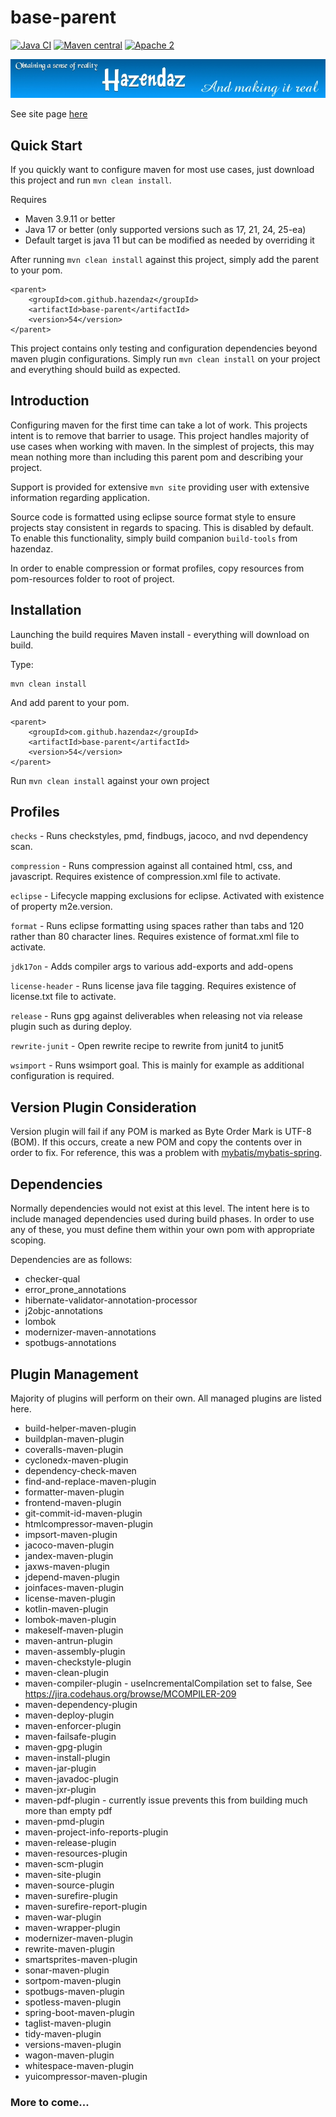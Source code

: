 ﻿# base-parent #

[![Java CI](https://github.com/hazendaz/base-parent/workflows/Java%20CI/badge.svg)](https://github.com/hazendaz/base-parent/actions?query=workflow%3A%22Java+CI%22)
[![Maven central](https://maven-badges.herokuapp.com/maven-central/com.github.hazendaz/base-parent/badge.svg)](https://maven-badges.herokuapp.com/maven-central/com.github.hazendaz/base-parent)
[![Apache 2](http://img.shields.io/badge/license-Apache%202-blue.svg)](http://www.apache.org/licenses/LICENSE-2.0)

![hazendaz](src/site/resources/images/hazendaz-banner.jpg)

See site page [here](https://hazendaz.github.io/base-parent/)

## Quick Start ##

If you quickly want to configure maven for most use cases, just download this project and run `mvn clean install`.

Requires
- Maven 3.9.11 or better
- Java 17 or better (only supported versions such as 17, 21, 24, 25-ea)
- Default target is java 11 but can be modified as needed by overriding it

After running `mvn clean install` against this project, simply add the parent to your pom.

```
<parent>
    <groupId>com.github.hazendaz</groupId>
    <artifactId>base-parent</artifactId>
    <version>54</version>
</parent>
```

This project contains only testing and configuration dependencies beyond maven plugin configurations.  Simply run
`mvn clean install` on your project and everything should build as expected.

## Introduction ##

Configuring maven for the first time can take a lot of work. This projects intent is to remove that barrier to usage.
This project handles majority of use cases when working with maven.  In the simplest of projects, this may mean
nothing more than including this parent pom and describing your project.

Support is provided for extensive `mvn site` providing user with extensive information regarding application.

Source code is formatted using eclipse source format style to ensure projects stay consistent in regards to spacing.
This is disabled by default.  To enable this functionality, simply build companion `build-tools` from hazendaz.

In order to enable compression or format profiles, copy resources from pom-resources folder to root of project.

## Installation ##

Launching the build requires Maven install - everything will download on build.

Type:

    mvn clean install

And add parent to your pom.

```
<parent>
    <groupId>com.github.hazendaz</groupId>
    <artifactId>base-parent</artifactId>
    <version>54</version>
</parent>
```

Run `mvn clean install` against your own project

## Profiles ##

`checks` - Runs checkstyles, pmd, findbugs, jacoco, and nvd dependency scan.

`compression` - Runs compression against all contained html, css, and javascript.  Requires existence of compression.xml
file to activate.

`eclipse` - Lifecycle mapping exclusions for eclipse.  Activated with existence of property m2e.version.

`format` - Runs eclipse formatting using spaces rather than tabs and 120 rather than 80 character lines.  Requires
existence of format.xml file to activate.

`jdk17on` - Adds compiler args to various add-exports and add-opens

`license-header` - Runs license java file tagging.  Requires existence of license.txt file to activate.

`release` - Runs gpg against deliverables when releasing not via release plugin such as during deploy.

`rewrite-junit` - Open rewrite recipe to rewrite from junit4 to junit5

`wsimport` - Runs wsimport goal.  This is mainly for example as additional configuration is required.

## Version Plugin Consideration ##

Version plugin will fail if any POM is marked as Byte Order Mark is UTF-8 (BOM).
If this occurs, create a new POM and copy the contents over in order to fix.
For reference, this was a problem with [mybatis/mybatis-spring](https://github.com/mybatis/spring/commit/684da1f52c414f4de231e353fc1ef3a8ae4a9f4f).

## Dependencies ##

Normally dependencies would not exist at this level.  The intent here is to include managed dependencies used during build phases.
In order to use any of these, you must define them within your own pom with appropriate scoping.

Dependencies are as follows:
- checker-qual
- error_prone_annotations
- hibernate-validator-annotation-processor
- j2objc-annotations
- lombok
- modernizer-maven-annotations
- spotbugs-annotations

## Plugin Management ##

Majority of plugins will perform on their own.  All managed plugins are listed here.

- build-helper-maven-plugin
- buildplan-maven-plugin
- coveralls-maven-plugin
- cyclonedx-maven-plugin
- dependency-check-maven
- find-and-replace-maven-plugin
- formatter-maven-plugin
- frontend-maven-plugin
- git-commit-id-maven-plugin
- htmlcompressor-maven-plugin
- impsort-maven-plugin
- jacoco-maven-plugin
- jandex-maven-plugin
- jaxws-maven-plugin
- jdepend-maven-plugin
- joinfaces-maven-plugin
- license-maven-plugin
- kotlin-maven-plugin
- lombok-maven-plugin
- makeself-maven-plugin
- maven-antrun-plugin
- maven-assembly-plugin
- maven-checkstyle-plugin
- maven-clean-plugin
- maven-compiler-plugin - useIncrementalCompilation set to false, See https://jira.codehaus.org/browse/MCOMPILER-209
- maven-dependency-plugin
- maven-deploy-plugin
- maven-enforcer-plugin
- maven-failsafe-plugin
- maven-gpg-plugin
- maven-install-plugin
- maven-jar-plugin
- maven-javadoc-plugin
- maven-jxr-plugin
- maven-pdf-plugin - currently issue prevents this from building much more than empty pdf
- maven-pmd-plugin
- maven-project-info-reports-plugin
- maven-release-plugin
- maven-resources-plugin
- maven-scm-plugin
- maven-site-plugin
- maven-source-plugin
- maven-surefire-plugin
- maven-surefire-report-plugin
- maven-war-plugin
- maven-wrapper-plugin
- modernizer-maven-plugin
- rewrite-maven-plugin
- smartsprites-maven-plugin
- sonar-maven-plugin
- sortpom-maven-plugin
- spotbugs-maven-plugin
- spotless-maven-plugin
- spring-boot-maven-plugin
- taglist-maven-plugin
- tidy-maven-plugin
- versions-maven-plugin
- wagon-maven-plugin
- whitespace-maven-plugin
- yuicompressor-maven-plugin

### More to come... ###
